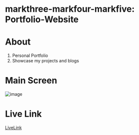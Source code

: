 # markthree-markfour-markfive: Portfolio-Website

# About
1. Personal Portfolio
2. Showcase my projects and blogs

# Main Screen

![image](https://res.cloudinary.com/debo7pflq/image/upload/v1662273767/Screenshot_1503_cr3psq.png)

# Live Link
[LiveLink](https://keshavgupta848101.netlify.app/) 
